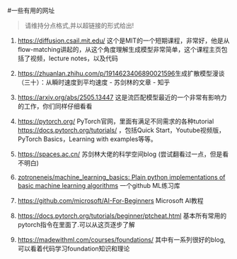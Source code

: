 #一些有用的网址

>   请维持分点格式,并以超链接的形式给出!

1.   <https://diffusion.csail.mit.edu/> 这个是MIT的一个短期课程，非常好，他是从flow-matching讲起的，从这个角度理解生成模型非常简单，这个课程主页包括了视频，lecture notes，以及代码
2.   <https://zhuanlan.zhihu.com/p/1914623406890021596>生成扩散模型漫谈（三十）：从瞬时速度到平均速度 - 苏剑林的文章 - 知乎
3.   <https://arxiv.org/abs/2505.13447> 这是流匹配模型最近的一个非常有影响力的工作，你们同样仔细看看
4.   <https://pytorch.org/> PyTorch官网，里面有满足不同需求的各种tutorial <https://docs.pytorch.org/tutorials/> ，包括Quick Start，Youtube视频版，PyTorch Basics，Learning with examples等等。
5.   <https://spaces.ac.cn/> 苏剑林大佬的科学空间blog (尝试翻看过一点，但是看不明白)

6.   [zotroneneis/machine_learning_basics: Plain python implementations of basic machine learning algorithms](https://github.com/zotroneneis/machine_learning_basics) 一个github ML练习库
7.   <https://github.com/microsoft/AI-For-Beginners> Microsoft AI教程
8.   <https://docs.pytorch.org/tutorials/beginner/ptcheat.html> 基本所有常用的pytorch指令在里面了.可以从这页逐步了解
9.   <https://madewithml.com/courses/foundations/>   其中有一系列很好的blog,可以看着代码学习foundation知识和理论
